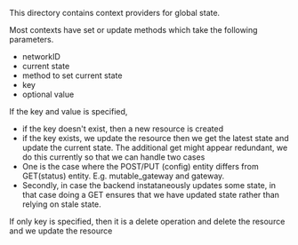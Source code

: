 This directory contains context providers for global state.

Most contexts have set or update methods which take the following parameters.

- networkID
- current state
- method to set current state
- key
- optional value

If the key and value is specified,

- if the key doesn't exist, then a new resource is created
- if the key exists, we update the resource
then we get the latest state and update the current state. The additional get might
appear redundant, we do this currently so that we can handle two cases
- One is the case where the POST/PUT (config) entity differs from GET(status) entity. E.g. mutable_gateway and gateway.
- Secondly, in case the backend instataneously updates some state, in that case doing a GET ensures that we have updated
state rather than relying on stale state.

If only key is specified,
then it is a delete operation and delete the resource and
we update the resource
